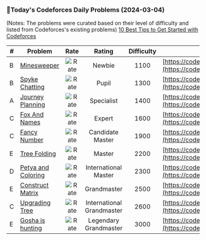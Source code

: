 ### 🌟Today's Codeforces Daily Problems (2024-03-04)
(Notes: The problems were curated based on their level of difficulty and listed from Codeforces's existing problems)
[10 Best Tips to Get Started with Codeforces](https://github.com/ika9810/Codeforces-Daily-Problems/blob/main/10%20Best%20Tips%20to%20Get%20Started%20with%20Codeforces.md)

| # | Problem | Rate| Rating | Difficulty | Contest |
|---| ----- | :--------: | :----------: | :----------: | ---------- |
|B|[Minesweeper](https://codeforces.com/contest/984/problem/B)|![Rate](https://img.shields.io/badge/Newbie-1100-lightgrey)|Newbie|1100|[https://codeforces.com/contest/984](https://codeforces.com/contest/984)|
|B|[Spyke Chatting](https://codeforces.com/contest/413/problem/B)|![Rate](https://img.shields.io/badge/Pupil-1300-brightgreen)|Pupil|1300|[https://codeforces.com/contest/413](https://codeforces.com/contest/413)|
|A|[Journey Planning](https://codeforces.com/contest/1320/problem/A)|![Rate](https://img.shields.io/badge/Specialist-1400-9cf)|Specialist|1400|[https://codeforces.com/contest/1320](https://codeforces.com/contest/1320)|
|C|[Fox And Names](https://codeforces.com/contest/510/problem/C)|![Rate](https://img.shields.io/badge/Expert-1600-blue)|Expert|1600|[https://codeforces.com/contest/510](https://codeforces.com/contest/510)|
|C|[Fancy Number](https://codeforces.com/contest/118/problem/C)|![Rate](https://img.shields.io/badge/Candidate%20Master-1900-blueviolet)|Candidate Master|1900|[https://codeforces.com/contest/118](https://codeforces.com/contest/118)|
|E|[Tree Folding](https://codeforces.com/contest/765/problem/E)|![Rate](https://img.shields.io/badge/Master-2200-orange)|Master|2200|[https://codeforces.com/contest/765](https://codeforces.com/contest/765)|
|D|[Petya and Coloring](https://codeforces.com/contest/111/problem/D)|![Rate](https://img.shields.io/badge/International%20Master-2300-orange)|International Master|2300|[https://codeforces.com/contest/111](https://codeforces.com/contest/111)|
|E|[Construct Matrix](https://codeforces.com/contest/1917/problem/E)|![Rate](https://img.shields.io/badge/Grandmaster-2500-red)|Grandmaster|2500|[https://codeforces.com/contest/1917](https://codeforces.com/contest/1917)|
|C|[Upgrading Tree](https://codeforces.com/contest/843/problem/C)|![Rate](https://img.shields.io/badge/International%20Grandmaster-2600-red)|International Grandmaster|2600|[https://codeforces.com/contest/843](https://codeforces.com/contest/843)|
|E|[Gosha is hunting](https://codeforces.com/contest/739/problem/E)|![Rate](https://img.shields.io/badge/Legendary%20Grandmaster-3000-red)|Legendary Grandmaster|3000|[https://codeforces.com/contest/739](https://codeforces.com/contest/739)|
